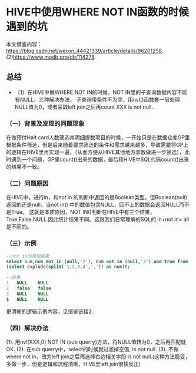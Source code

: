 # HIVE中使用WHERE NOT IN函数的时候遇到的坑

本文借鉴内容：https://blog.csdn.net/weixin_44421339/article/details/96201258.   
(2)https://www.modb.pro/db/114278.   

## 总结
+ （1）在HIVE中做WHERE NOT IN的时候，NOT IN里的子查询数据内容不能有NULL，三种解决办法， 子查询带条件不为空，用nvl()函数套一层处理NULL值为0，或者采取left join之后再count XXX is not null.

### （一）背景及发现的问题现象
在做预付Halt card人数筛选并明细提数项目的时候，一开始只是在数据仓库GP里根据条件筛选，但是后来随着要求筛选的条件和需求越来越多，导致需要将GP上的逻辑在HIVE里再实现一遍，（从而方便从HIVE其他地方拿数做进一步筛选），此时遇到一个问题，GP里count()出来的数据，最后和HIVE中SQL代码count()出来的结果不一致。

### （二）问题原因
在HIVE中，进行in，和not in 的判断中返回的是Boolean类型，但Boolean(null)返回的还是null，当not in() 中的数值包含NULL，匹不上的数据会返回NULL而不是True。
这就是本质原因，NOT IN()判断在HIVE中有三个结果，True,False,NULL.因此统计结果不同。这跟我们日常理解的SQL的 in+not in= all 是不同的。   

### （三）示例
```sql
--not in的原始结果
select num,num not in (null,'2'), num not in (null,'2') and true from
(select explode(split('1,2,3,4',',')) as num)t;

--结果
1   NULL    NULL
2   false   false
3   NULL    NULL
$   NULL    NULL
```
更清晰的逻辑示例内容，见借鉴链接2.

### （四）解决办法
(1). 用nvl(XXX,0) NOT IN (sub querry)方法，将NULL值转为0，之后再匹配就OK.
(2). 在sub querry中，select的时候就过滤掉空值, is not null.
(3). 不做where not in，改为left join之后筛选掉右边相关字段 is not null.(这种方法稳妥，多做一步，但是逻辑和流程清晰，HIVE里left join很快反正)